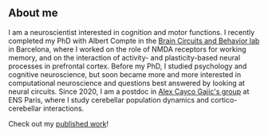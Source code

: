 ## About me

I am a neuroscientist interested in cognition and motor functions. I recently completed my PhD with Albert Compte in the [Brain Circuits and Behavior lab](https://braincircuitsbehavior.org/) in Barcelona, where I worked on the role of NMDA receptors for working memory, and on the interaction of activity- and plasticity-based neural processes in prefrontal cortex. Before my PhD, I studied psychology and cognitive neuroscience, but soon became more and more interested in computational neuroscience and questions best answered by looking at neural circuits. Since 2020, I am a postdoc in [Alex Cayco Gajic's group](https://sites.google.com/view/caycogajic/home) at ENS Paris, where I study cerebellar population dynamics and cortico-cerebellar interactions.

Check out my [published work](https://heikestein.github.io/publications/)!

<link rel="stylesheet" href="https://cdnjs.cloudflare.com/ajax/libs/font-awesome/4.7.0/css/font-awesome.min.css">

<i class="fa fa-car fa-lg"></i>
